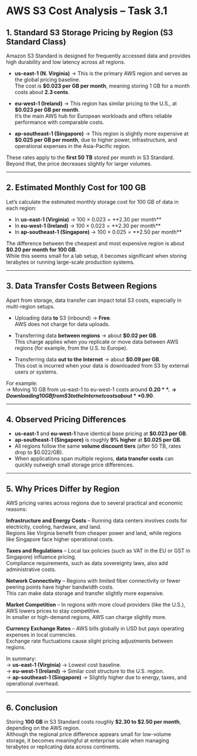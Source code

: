 #  AWS S3 Cost Analysis – Task 3.1

##  1. Standard S3 Storage Pricing by Region (S3 Standard Class)

Amazon S3 Standard is designed for frequently accessed data and provides high durability and low latency across all regions.

- **us-east-1 (N. Virginia)** → This is the primary AWS region and serves as the global pricing baseline.  
  The cost is **$0.023 per GB per month**, meaning storing 1 GB for a month costs about **2.3 cents**.

- **eu-west-1 (Ireland)** → This region has similar pricing to the U.S., at **$0.023 per GB per month**.  
  It’s the main AWS hub for European workloads and offers reliable performance with comparable costs.

- **ap-southeast-1 (Singapore)** → This region is slightly more expensive at **$0.025 per GB per month**, due to higher power, infrastructure, and operational expenses in the Asia-Pacific region.

 These rates apply to the **first 50 TB** stored per month in S3 Standard. Beyond that, the price decreases slightly for larger volumes.

---

##  2. Estimated Monthly Cost for 100 GB

Let’s calculate the estimated monthly storage cost for 100 GB of data in each region:

- In **us-east-1 (Virginia)** → 100 × $0.023 = **$2.30 per month**
- In **eu-west-1 (Ireland)** → 100 × $0.023 = **$2.30 per month**
- In **ap-southeast-1 (Singapore)** → 100 × $0.025 = **$2.50 per month**

 The difference between the cheapest and most expensive region is about **$0.20 per month for 100 GB**.  
While this seems small for a lab setup, it becomes significant when storing terabytes or running large-scale production systems.

---

##  3. Data Transfer Costs Between Regions

Apart from storage, data transfer can impact total S3 costs, especially in multi-region setups.

- Uploading data **to** S3 (inbound) → **Free**.  
  AWS does not charge for data uploads.

- Transferring data **between regions** → about **$0.02 per GB**.  
  This charge applies when you replicate or move data between AWS regions (for example, from the U.S. to Europe).

- Transferring data **out to the Internet** → about **$0.09 per GB**.  
  This cost is incurred when your data is downloaded from S3 by external users or systems.

For example:  
→ Moving 10 GB from us-east-1 to eu-west-1 costs around **$0.20**.  
→ Downloading 10 GB from S3 to the Internet costs about **$0.90**.

---

##  4. Observed Pricing Differences

- **us-east-1** and **eu-west-1** have identical base pricing at **$0.023 per GB**.  
- **ap-southeast-1 (Singapore)** is roughly **9% higher** at **$0.025 per GB**.  
- All regions follow the same **volume discount tiers** (after 50 TB, rates drop to $0.022/GB).  
- When applications span multiple regions, **data transfer costs** can quickly outweigh small storage price differences.

---

##  5. Why Prices Differ by Region

AWS pricing varies across regions due to several practical and economic reasons:

 **Infrastructure and Energy Costs** – Running data centers involves costs for electricity, cooling, hardware, and land.  
Regions like Virginia benefit from cheaper power and land, while regions like Singapore face higher operational costs.

 **Taxes and Regulations** – Local tax policies (such as VAT in the EU or GST in Singapore) influence pricing.  
Compliance requirements, such as data sovereignty laws, also add administrative costs.

 **Network Connectivity** – Regions with limited fiber connectivity or fewer peering points have higher bandwidth costs.  
This can make data storage and transfer slightly more expensive.

 **Market Competition** – In regions with more cloud providers (like the U.S.), AWS lowers prices to stay competitive.  
In smaller or high-demand regions, AWS can charge slightly more.

 **Currency Exchange Rates** – AWS bills globally in USD but pays operating expenses in local currencies.  
Exchange rate fluctuations cause slight pricing adjustments between regions.

In summary:  
→ **us-east-1 (Virginia)** → Lowest cost baseline.  
→ **eu-west-1 (Ireland)** → Similar cost structure to the U.S. region.  
→ **ap-southeast-1 (Singapore)** → Slightly higher due to energy, taxes, and operational overhead.

---

##  6. Conclusion

Storing **100 GB** in S3 Standard costs roughly **$2.30 to $2.50 per month**, depending on the AWS region.  
Although the regional price difference appears small for low-volume storage, it becomes meaningful at enterprise scale when managing terabytes or replicating data across continents.